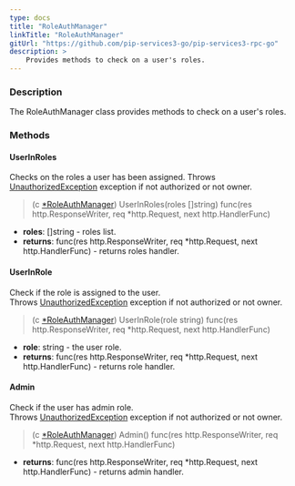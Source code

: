 ```yaml
---
type: docs
title: "RoleAuthManager"
linkTitle: "RoleAuthManager"
gitUrl: "https://github.com/pip-services3-go/pip-services3-rpc-go"
description: >
    Provides methods to check on a user's roles.
---
```


### Description

The RoleAuthManager class provides methods to check on a user's roles.

### Methods

#### UserInRoles
Checks on the roles a user has been assigned.
Throws [UnauthorizedException](../../../commons/errors/unauthorized_exception) exception if not authorized or not owner.

> (c [*RoleAuthManager]()) UserInRoles(roles []string) func(res http.ResponseWriter, req *http.Request, next http.HandlerFunc)

- **roles**: []string - roles list.
- **returns**: func(res http.ResponseWriter, req *http.Request, next http.HandlerFunc) - returns roles handler.

#### UserInRole
Check if the role is assigned to the user.  
Throws [UnauthorizedException](../../../commons/errors/unauthorized_exception) exception if not authorized or not owner.

> (c [*RoleAuthManager]()) UserInRole(role string) func(res http.ResponseWriter, req *http.Request, next http.HandlerFunc)

- **role**: string - the user role.
- **returns**: func(res http.ResponseWriter, req *http.Request, next http.HandlerFunc) - returns role handler.


#### Admin
Check if the user has admin role.  
Throws [UnauthorizedException](../../../commons/errors/unauthorized_exception) exception if not authorized or not owner.

> (c [*RoleAuthManager]()) Admin() func(res http.ResponseWriter, req *http.Request, next http.HandlerFunc)

- **returns**: func(res http.ResponseWriter, req *http.Request, next http.HandlerFunc) - returns admin handler.
